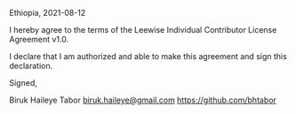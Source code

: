 Ethiopia, 2021-08-12

I hereby agree to the terms of the Leewise Individual Contributor License
Agreement v1.0.

I declare that I am authorized and able to make this agreement and sign this
declaration.

Signed,

Biruk Haileye Tabor biruk.haileye@gmail.com https://github.com/bhtabor
